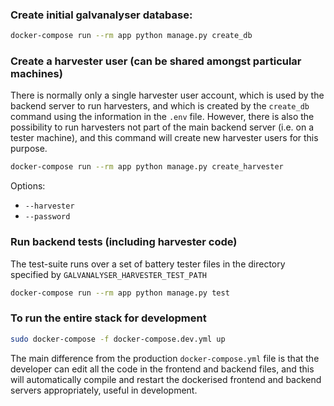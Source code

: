 ### Create initial galvanalyser database:

```bash
docker-compose run --rm app python manage.py create_db
```


### Create a harvester user (can be shared amongst particular machines)

There is normally only a single harvester user account, which is used by the backend 
server to run harvesters, and which is created by the `create_db` command 
using the information in the `.env` file. However, there is also the possibility to run 
harvesters not part of the main backend server (i.e. on a tester machine), and this 
command will create new harvester users for this purpose.

```bash
docker-compose run --rm app python manage.py create_harvester
```

Options:
- `--harvester`
- `--password`


### Run backend tests (including harvester code)

The test-suite runs over a set of battery tester files in the directory specified by 
`GALVANALYSER_HARVESTER_TEST_PATH`

```bash
docker-compose run --rm app python manage.py test
```


### To run the entire stack for development

```bash
sudo docker-compose -f docker-compose.dev.yml up 
```

The main difference from the production `docker-compose.yml` file is that the developer 
can edit all the code in the frontend and backend files, and this will automatically 
compile and restart the dockerised frontend and backend servers appropriately, useful in 
development.
